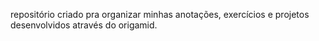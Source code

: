 repositório criado pra organizar minhas anotações, exercícios e projetos desenvolvidos através do origamid. 